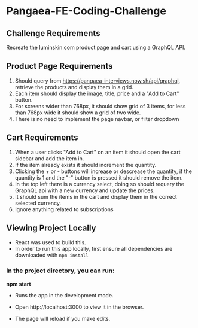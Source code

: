 # Pangaea-FE-Coding-Challenge

## Challenge Requirements

Recreate the luminskin.com product page and cart using a GraphQL API.

## Product Page Requirements
1. Should query from
https://pangaea-interviews.now.sh/api/graphql, retrieve the products and display them in a grid.
2. Each item should display the image, title, price and a "Add to Cart" button.
3. For screens wider than 768px, it should show grid of 3 items, for less than 768px wide it should show a grid of two wide.
4. There is no need to implement the page navbar, or filter dropdown 

## Cart Requirements
1. When a user clicks "Add to Cart" on an item it should open the cart sidebar and add the item in.
2. If the item already exists it should increment the quantity.
3. Clicking the + or - buttons will increase or descrease the quantity, if the quantity is 1 and the "-" button is pressed it should remove the item.
4. In the top left there is a currency select, doing so should requery the GraphQL api with a new currency and update the prices.
5. It should sum the items in the cart and display them in the correct selected currency.
6. Ignore anything related to subscriptions

## Viewing Project Locally
- React was used to build this.
- In order to run this app locally, first ensure all dependencies are downloaded with `npm install`

 ### In the project directory, you can run:
**npm start**
- Runs the app in the development mode.
- Open http://localhost:3000 to view it in the browser.

- The page will reload if you make edits.


